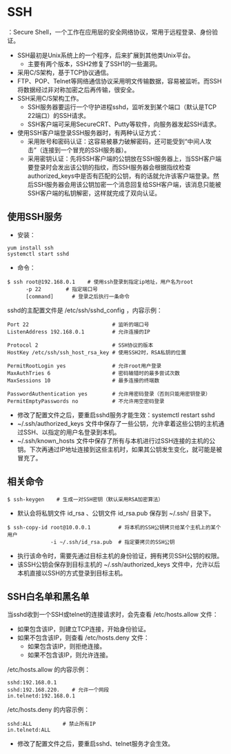 # SSH

：Secure Shell，一个工作在应用层的安全网络协议，常用于远程登录、身份验证。
- SSH最初是Unix系统上的一个程序，后来扩展到其他类Unix平台。
  - 主要有两个版本，SSH2修复了SSH1的一些漏洞。
- 采用C/S架构，基于TCP协议通信。
- FTP、POP、Telnet等网络通信协议采用明文传输数据，容易被监听。而SSH将数据经过非对称加密之后再传输，很安全。
- SSH采用C/S架构工作。
  - SSH服务器要运行一个守护进程sshd，监听发到某个端口（默认是TCP 22端口）的SSH请求。
  - SSH客户端可采用SecureCRT、Putty等软件，向服务器发起SSH请求。
- 使用SSH客户端登录SSH服务器时，有两种认证方式：
  - 采用账号和密码认证：这容易被暴力破解密码，还可能受到“中间人攻击”（连接到一个冒充的SSH服务器）。
  - 采用密钥认证：先将SSH客户端的公钥放在SSH服务器上，当SSH客户端要登录时会发出该公钥的指纹，而SSH服务器会根据指纹检查authorized_keys中是否有匹配的公钥，有的话就允许该客户端登录。然后SSH服务器会用该公钥加密一个消息回复给SSH客户端，该消息只能被SSH客户端的私钥解密，这样就完成了双向认证。

## 使用SSH服务

- 安装：
```shell
yum install ssh
systemctl start sshd
```
- 命令：
```shell
$ ssh root@192.168.0.1    # 使用ssh登录到指定ip地址，用户名为root
      -p 22        # 指定端口号
      [command]      # 登录之后执行一条命令
```

sshd的主配置文件是 /etc/ssh/sshd_config ，内容示例：
```shell
Port 22                           # 监听的端口号
ListenAddress 192.168.0.1         # 允许连接的IP

Protocol 2                        # SSH协议的版本
HostKey /etc/ssh/ssh_host_rsa_key # 使用SSH2时，RSA私钥的位置

PermitRootLogin yes               # 允许root用户登录
MaxAuthTries 6                    # 密码输错时的最多尝试次数
MaxSessions 10                    # 最多连接的终端数

PasswordAuthentication yes        # 允许用密码登录（否则只能用密钥登录）
PermitEmptyPasswords no           # 不允许用空密码登录
```
- 修改了配置文件之后，要重启sshd服务才能生效：systemctl restart sshd
- ~/.ssh/authorized_keys 文件中保存了一些公钥，允许拿着这些公钥的主机通过SSH、以指定的用户名登录到本机。
- ~/.ssh/known_hosts 文件中保存了所有与本机进行过SSH连接的主机的公钥。下次再通过IP地址连接到这些主机时，如果其公钥发生变化，就可能是被冒充了。

## 相关命令

```shell
$ ssh-keygen    # 生成一对SSH密钥（默认采用RSA加密算法）
```
- 默认会将私钥文件 id_rsa 、公钥文件 id_rsa.pub 保存到 ~/.ssh/ 目录下。

```shell
$ ssh-copy-id root@10.0.0.1         # 将本机的SSH公钥拷贝给某个主机上的某个用户
              -i ~/.ssh/id_rsa.pub  # 指定要拷贝的SSH公钥
``` 
- 执行该命令时，需要先通过目标主机的身份验证，拥有拷贝SSH公钥的权限。
- 该SSH公钥会保存到目标主机的 ~/.ssh/authorized_keys 文件中，允许以后本机直接以SSH的方式登录到目标主机。

## SSH白名单和黑名单

当sshd收到一个SSH或telnet的连接请求时，会先查看 /etc/hosts.allow 文件：
- 如果包含该IP，则建立TCP连接，开始身份验证。
- 如果不包含该IP，则查看 /etc/hosts.deny 文件：
  - 如果包含该IP，则拒绝连接。
  - 如果不包含该IP，则允许连接。

/etc/hosts.allow 的内容示例：
```
sshd:192.168.0.1
sshd:192.168.220.    # 允许一个网段
in.telnetd:192.168.0.1
```

/etc/hosts.deny 的内容示例：
```
sshd:ALL          # 禁止所有IP
in.telnetd:ALL
```
- 修改了配置文件之后，要重启sshd、telnet服务才会生效。
